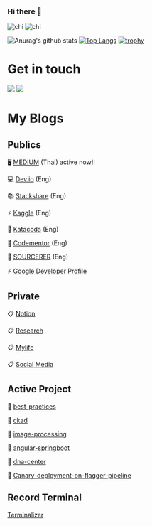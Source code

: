 ### Hi there 👋

<!--
**nitikornchumnankul/nitikornchumnankul** is a ✨ _special_ ✨ repository because its `README.md` (this file) appears on your GitHub profile.

Here are some ideas to get you started:

- 🔭 I’m currently working on ...
- 🌱 I’m currently learning ...
- 👯 I’m looking to collaborate on ...
- 🤔 I’m looking for help with ...
- 💬 Ask me about ...
- 📫 How to reach me: ...
- 😄 Pronouns: ...
- ⚡ Fun fact: ...
-->
![chi](https://media.giphy.com/media/LHZyixOnHwDDy/giphy.gif) 
![chi](https://media.giphy.com/media/LHZyixOnHwDDy/giphy.gif)

![Anurag's github stats](https://github-readme-stats.vercel.app/api?username=nitikornchumnankul&theme=buefy&show_icons=true)
[![Top Langs](https://github-readme-stats.vercel.app/api/top-langs/?username=nitikornchumnankul&layout=compact)](https://github.com/anuraghazra/github-readme-stats)
[![trophy](https://github-profile-trophy.vercel.app/?username=ryo-ma&theme=nitikornchumnankul)](https://github.com/ryo-ma/github-profile-trophy)






# Get in touch
 [<img src="https://img.icons8.com/fluent/48/000000/twitter.png"/>](https://twitter.com/Nitikorn_SUT) 
 [<img src="https://img.icons8.com/fluent/48/000000/facebook-new.png"/>](https://web.facebook.com/profile.php?id=100001174089600&fref=comp) 
 
 
# My Blogs
## Publics
🖥 [MEDIUM](https://medium.com/@nitikornchumnankul_93990) (Thai) active now!!

💻 [Dev.io](https://dev.to/nitikornchumnankul) (Eng)

📚 [Stackshare](https://stackshare.io/nitikornchumnankul) (Eng)

⚡ [Kaggle](https://www.kaggle.com/nitikornchumnankul) (Eng)

🌱 [Katacoda](https://katacoda.com/nitikorn) (Eng)

🤔 [Codementor](https://www.codementor.io/u/dashboard) (Eng)

:necktie: [SOURCERER](https://sourcerer.io/nitikornchumnankul) (Eng)

 ⚡ [Google Developer Profile](https://google.dev/u/102912603354137498144)
## Private
 :clipboard: [Notion](https://www.notion.so/Life-Wiki-a133ae2d0ece4c519b1fd14da060a550)

 :clipboard: [Research](https://github.com/nitikornchumnankul/research)
             
 :clipboard: [Mylife](https://github.com/nitikornchumnankul/mylife)
 
 :clipboard: [Social Media](https://github.com/nitikornchumnankul/social-media)
 
## Active Project
:star2: [best-practices](https://github.com/nitikornchumnankul/best-practices)

:star2: [ckad](https://github.com/nitikornchumnankul/ckad)

:star2: [image-processing](https://github.com/nitikornchumnankul/image-processing)

:star2: [angular-springboot](https://github.com/nitikornchumnankul/angular-springboot)

:star2: [dna-center](https://github.com/nitikornchumnankul/dna-center)

:star2: [Canary-deployment-on-flagger-pipeline](https://github.com/nitikornchumnankul/Canary-deployment-on-flagger-pipeline)

## Record Terminal
[Terminalizer](https://terminalizer.com/)
 
